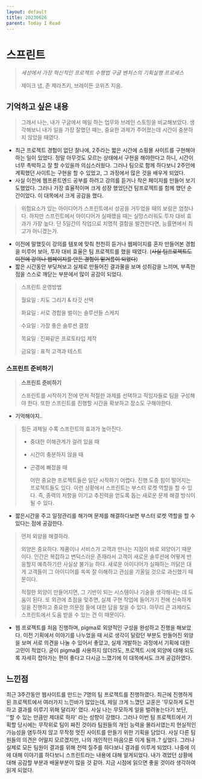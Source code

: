 ```yaml
---
layout: default
title: 20230626
parent: Today I Read
---
```


# 스프린트

> _세상에서 가장 혁신적인 프로젝트 수행법 구글 벤처스의 기획실행 프로세스_
>
> 제이크 냅, 존 제라츠키, 브레이든 코위츠 지음.

## 기억하고 싶은 내용

> 그래서 나는, 내가 구글에서 매일 하는 업무와 브레인 스토밍을 비교해보았다. 생각해보니 내가 일을 가장 잘했던 때는, 중요한 과제가 주어졌는데 시간이 충분하지 않았을 때였다.

- 최근 프로젝트 경험이 없단 찰나에, 2주라는 짧은 시간에 쇼핑몰 사이트를 구현해야 하는 일이 있었다. 정말 아무것도 모르는 상태에서 구현을 해야한다고 하니, 시간이 너무 촉박하고 잘 할 수있을까 의심스러웠다. 그러나 팀으로 함께 하다보니 2주안에 계획했던 사이트는 구현을 할 수 있었고, 그 과정에서 많은 것을 배우게 되었다.
- 사실 이전에 웹프론트엔드 공부를 하려고 강의를 듣거나 작은 페이지를 만들어 보기도했었다. 그러나 가장 효율적이며 크게 성장 했었던건 팀프로젝트를 함께 했던 순간이었다. 이 대목에서 크게 공감을 했다.

> 위험요소가 있는 아이디어가 스프린트에서 성공을 거두었을 때의 보람은 엄청나다. 하지만 스프린트에서 아이디어가 실패했을 때는 실망스러워도 투자 대비 효과가 가장 높다. 단 5일간의 작업으로 치명적 결함을 발견한다면, 능률면에서 최고가 아니겠는가.

- 이전에 말했듯이 강의를 템포에 맞춰 천천히 듣거나 웹페이지를 혼자 만들어본 경험을 미루어 보아, 투자 대비 효율은 팀 프로젝트를 했을 때였다. (~~사실 팀프로젝트도 이전에 강의나 웹페이지를 만든 경험이 밑거름이 되었다~~)
- 짧은 시간동안 부딪쳐보고 실제로 만들어진 결과물을 보며 성취감을 느끼며, 부족한 점을 스스로 깨닫는 부분에서 많이 공감이 되었다.

> 스프린트 운영방법
>
> 월요일 : 지도 그리기 & 타깃 선택
>
> 화요일 : 서로 경합을 벌이는 솔루션들 스케치
>
> 수요일 : 가장 좋은 솔루션 결정
>
> 목요일 : 진짜같은 프로토타입 제작
>
> 금요일 : 표적 고객과 테스트

### 스프린트 준비하기

> **스프린트 준비하기**
>
> 스프린트를 시작하기 전에 먼저 적절한 과제를 선택하고 적임자들로 팀을 구성해야 한다. 또한 스프린트를 진행할 시간을 확보하고 장소도 구해야한다.

- 기억해야지..

> 힘든 과제일 수록 스프린트의 효과가 높아진다.
>
> - 중대한 이해관계가 걸려 있을 때
>
> - 시간이 충분하지 않을 때
>
> - 곤경에 빠졌을 때
>
>   어떤 중요한 프로젝트들은 일단 시작하기 어렵다. 진행 도중 힘이 떨어지는 프로젝트들도 있다. 이런 상황에서 스프린트는 부스터 로켓 역할을 할 수 있다. 즉, 중력의 저항을 이기고 추진력을 얻도록 돕는 새로운 문제 해결 방식이 될 수 있다.

- 짧은시간을 주고 일정관리를 해가며 문제를 해결하다보면 부스터 로켓 역할을 할 수 있다는 점에 공감한다.

> 먼저 외양을 해결하라.
>
> 외양은 중요하다. 제품이나 서비스가 고객과 만나는 지점이 바로 외양이기 때문이다. 인간은 복잡하고 변덕스러운 존재라서 고객이 새로운 솔루션에 어떻게 반응할지 예측하기란 사실상 불가능 하다. 새로운 아이디어가 실패하는 까닭은 대게 고객들이 그 아이디어를 쏙쏙 잘 이해하고 관심을 기울일 것으로 과신했기 때문이다.
>
> 적절한 외양이 만들어지면, 그 기반이 되는 시스템이나 기술을 생각해내는 데 도움이 된다. 또 외관에 초점을 맞추면, 실제 구현 작업에 들어가기 전에 신속하게 일을 진행하고 중요한 의문점 들에 대한 답을 찾을 수 있다. 아무리 큰 과제라도 스프린트에서 도움 받을 수 있는 건 이 때문이다.

- 웹 프로젝트를 처음 진행하며, pigma로 외양적인 구성을 완성하고 진행을 해보았다. 이전 기획에서 이야기를 나누었을 때 서로 생각이 달랐던 부분도 만들어진 외양을 보며 서로 의견을 나눌 수 있어서 좋았고, 실제 개발하는 과정에서 기획에 대한 고민이 적었다. 굳이 pigma를 사용하지 않더라도, 프로젝트 시에 외양에 대해 되도록 자세히 잡아가는 편이 좋다고 다시금 느꼈기에 이 대목에서도 크게 공감하였다.

## 느낀점

최근 3주간동안 웹사이트를 만드는 7명의 팀 프로젝트를 진행하였다. 최근에 진행하게 된 프로젝트에서 여러가지 느낀바가 많았는데, 제일 크게 느꼈던 교훈은 '무모하게 도전하고 결과를 이루기 위해 달리자' 였다. 사실 나는 무모하게 일을 벌려놓는다기 보단, ''할 수 있는 만큼만 제대로 하자' 라는 성향이 강했다. 그러나 이번 팀 프로젝트에서 기획할 당시에는 무작위로 팀이 짜진 것이라 팀원들의 개인 능력을 몰라서였는지 현실적인 가능성을 염두하지 않고 무작정 멋진 사이트를 만들기 위한 기획을 담았다. 사실 다른 팀원들의 의견은 어떨지 모르겠지만, 나의 개인적인 마음으론 이게 될까..? 싶었다.
그러나 실제로 모든 팀원이 결과를 위해 전력 질주를 하다보니 결과를 이루게 되었다. 나중에 이에 대해 이야기를 하다보니 스프린트라는 내용에 대해 알게되었다. 내가 겪었던 상황에 대해 공감할 부분과 배울부분이 많을 것 같아. 지금 시점에 읽으면 좋을 것이라 생각하여 읽게 되었다.
